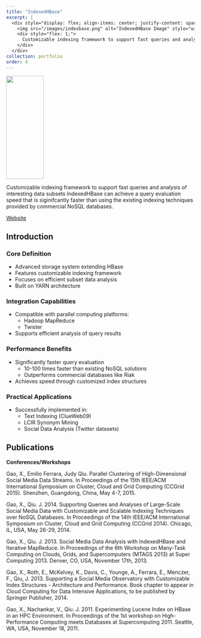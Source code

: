 ```yaml
---
title: "IndexedHBase"
excerpt: |
  <div style="display: flex; align-items: center; justify-content: space-between;">
    <img src="/images/indexbase.png" alt="IndexedHBase Image" style="width: 100px; height: 75px; margin-right: 20px; flex-shrink: 0;">
    <div style="flex: 1;">
      Customizable indexing framework to support fast queries and analysis of interesting data subsets
    </div>
  </div>
collection: portfolio
order: 4
---
```



<img src='/images/indexbase.png' width='100' height='275'>

Customizable indexing framework to support fast queries and analysis of interesting data subsets
IndexedHBase can achieve a query evaluation speed that is siginifcantly faster than using the existing indexing techniques provided by commercial NoSQL databases.

[Website](http://salsaproj.indiana.edu/IndexedHBase/index.html)
## Introduction
### Core Definition
- Advanced storage system extending HBase
- Features customizable indexing framework
- Focuses on efficient subset data analysis
- Built on YARN architecture

### Integration Capabilities
- Compatible with parallel computing platforms:
  - Hadoop MapReduce
  - Twister
- Supports efficient analysis of query results

### Performance Benefits
- Significantly faster query evaluation
  - 10-100 times faster than existing NoSQL solutions
  - Outperforms commercial databases like Riak
- Achieves speed through customized index structures

### Practical Applications
- Successfully implemented in:
  - Text Indexing (ClueWeb09)
  - LCIR Synonym Mining
  - Social Data Analysis (Twitter datasets)

## Publications

**Conferences/Workshops**  

Gao, X., Emilio Ferrara, Judy Qiu. Parallel Clustering of High-Dimensional Social Media Data Streams. In Proceedings of the 15th IEEE/ACM International Symposium on Cluster, Cloud and Grid Computing (CCGrid 2015). Shenzhen, Guangdong, China, May 4-7, 2015.​

 

Gao, X., Qiu. J. 2014. Supporting Queries and Analyses of Large-Scale Social Media Data with Customizable and Scalable Indexing Techniques over NoSQL Databases. In Proceedings of the 14th IEEE/ACM International Symposium on Cluster, Cloud and Grid Computing (CCGrid 2014). Chicago, IL, USA, May 26-29, 2014.

 

Gao, X., Qiu. J. 2013. Social Media Data Analysis with IndexedHBase and Iterative MapReduce. In Proceedings of the 6th Workshop on Many-Task Computing on Clouds, Grids, and Supercomputers (MTAGS 2013) at Super Computing 2013. Denver, CO, USA, November 17th, 2013.

 

Gao, X., Roth, E., McKelvey, K., Davis, C., Younge, A., Ferrara, E., Menczer, F., Qiu, J. 2013. Supporting a Social Media Observatory with Customizable Index Structures - Architecture and Performance. Book chapter to appear in Cloud Computing for Data Intensive Applications, to be published by Springer Publisher, 2014.

 

Gao, X., Nachankar, V., Qiu. J. 2011. Experimenting Lucene Index on HBase in an HPC Environment. In Proceedings of the 1st workshop on High-Performance Computing meets Databases at Supercomputing 2011. Seattle, WA, USA, November 18, 2011.